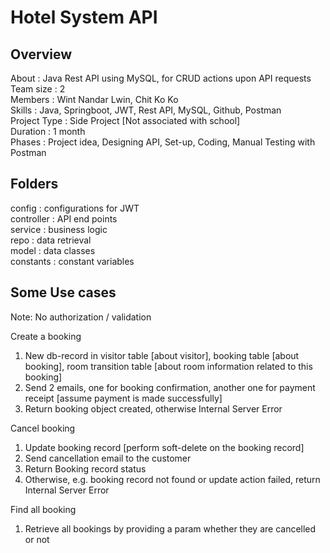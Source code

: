 # Hotel System API

## Overview
About 		: Java Rest API using MySQL, for CRUD actions upon API requests\
Team size	: 2\
Members	: Wint Nandar Lwin, Chit Ko Ko\
Skills		: Java, Springboot, JWT, Rest API, MySQL, Github, Postman\
Project Type	: Side Project [Not associated with school]\
Duration	: 1 month\
Phases		: Project idea, Designing API, Set-up, Coding, Manual Testing with Postman

## Folders
config		: configurations for JWT\
controller	: API end points\
service		: business logic\
repo		: data retrieval\
model		: data classes\
constants	: constant variables

## Some Use cases
Note: No authorization / validation

Create a booking
1.	New db-record in visitor table [about visitor], booking table [about booking], room transition table [about room information related to this booking]
2.	Send 2 emails, one for booking confirmation, another one for payment receipt [assume payment is made successfully]
3.	Return booking object created, otherwise Internal Server Error

Cancel booking
1.	Update booking record [perform soft-delete on the booking record]
2.	Send cancellation email to the customer
3.	Return Booking record status
4.	Otherwise, e.g. booking record not found or update action failed, return Internal Server Error

Find all booking
1.	Retrieve all bookings by providing a param whether they are cancelled or not
